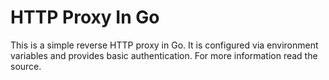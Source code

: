 # HTTP Proxy In Go

This is a simple reverse HTTP proxy in Go. It is configured via environment variables and provides basic authentication. For more information read the source.
